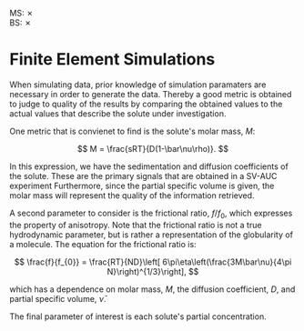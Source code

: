 <br> 
MS: &#x2717; 
<br> 
BS: &#x2717; 

# Finite Element Simulations 

When simulating data, prior knowledge of simulation paramaters are necessary in order to generate the data. Thereby a good metric is obtained to judge to quality of the results by comparing the obtained values to the actual values that describe the solute under investigation.

One metric that is convienet to find is the solute's molar mass, $M$:

$$
M = \frac{sRT}{D(1-\bar\nu\rho)}.
$$

In this expression, we have the sedimentation and diffusion coefficients of the solute. These are the primary signals that are obtained in a SV-AUC experiment Furthermore, since the partial specific volume is given, the molar mass will represent the quality of the information retrieved. 

A second parameter to consider is the frictional ratio, $f/f_{0}$, which expresses the property of anisotropy. Note that the frictional ratio is not a true hydrodynamic parameter, but is rather a representation of the globularity of a molecule. The equation for the frictional ratio is:

$$
\frac{f}{f_{0}} = \frac{RT}{ND}\left[ 6\pi\eta\left(\frac{3M\bar\nu}{4\pi N}\right)^{1/3}\right],
$$

which has a dependence on molar mass, $M$, the diffusion coefficient, $D$, and partial specific volume, $\bar\nu$.

The final parameter of interest is each solute's partial concentration. 